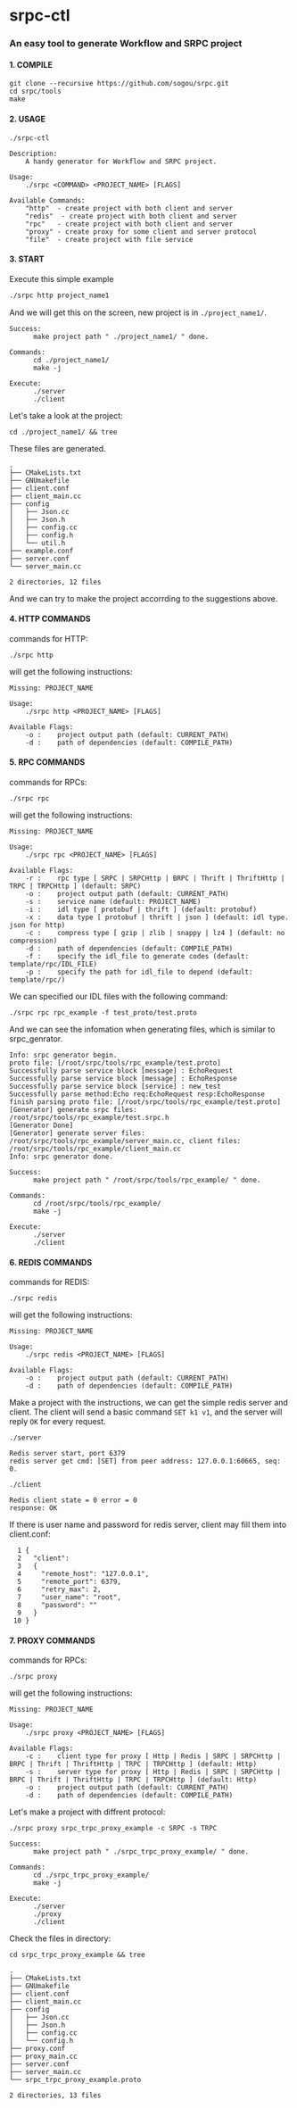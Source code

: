 # srpc-ctl

### An easy tool to generate Workflow and SRPC project

#### 1. COMPILE

```
git clone --recursive https://github.com/sogou/srpc.git
cd srpc/tools
make
```

#### 2. USAGE

```
./srpc-ctl
```

```
Description:
    A handy generator for Workflow and SRPC project.

Usage:
    ./srpc <COMMAND> <PROJECT_NAME> [FLAGS]

Available Commands:
    "http"  - create project with both client and server
    "redis"  - create project with both client and server
    "rpc"   - create project with both client and server
    "proxy" - create proxy for some client and server protocol
    "file"  - create project with file service
```

#### 3. START

Execute this simple example

```sh
./srpc http project_name1
```

And we will get this on the screen, new project is in `./project_name1/`.

```
Success:
      make project path " ./project_name1/ " done.

Commands:
      cd ./project_name1/
      make -j

Execute:
      ./server
      ./client
```

Let's take a look at the project:

```
cd ./project_name1/ && tree
```

These files are generated.

```
.
├── CMakeLists.txt
├── GNUmakefile
├── client.conf
├── client_main.cc
├── config
│   ├── Json.cc
│   ├── Json.h
│   ├── config.cc
│   ├── config.h
│   └── util.h
├── example.conf
├── server.conf
└── server_main.cc

2 directories, 12 files
```

And we can try to make the project accorrding to the suggestions above.

#### 4. HTTP COMMANDS

commands for HTTP:

```
./srpc http
```

will get the following instructions:

```
Missing: PROJECT_NAME

Usage:
    ./srpc http <PROJECT_NAME> [FLAGS]

Available Flags:
    -o :    project output path (default: CURRENT_PATH)
    -d :    path of dependencies (default: COMPILE_PATH)
```

#### 5. RPC COMMANDS

commands for RPCs:

```
./srpc rpc
```

will get the following instructions:

```
Missing: PROJECT_NAME

Usage:
    ./srpc rpc <PROJECT_NAME> [FLAGS]

Available Flags:
    -r :    rpc type [ SRPC | SRPCHttp | BRPC | Thrift | ThriftHttp | TRPC | TRPCHttp ] (default: SRPC)
    -o :    project output path (default: CURRENT_PATH)
    -s :    service name (default: PROJECT_NAME)
    -i :    idl type [ protobuf | thrift ] (default: protobuf)
    -x :    data type [ protobuf | thrift | json ] (default: idl type. json for http)
    -c :    compress type [ gzip | zlib | snappy | lz4 ] (default: no compression)
    -d :    path of dependencies (default: COMPILE_PATH)
    -f :    specify the idl_file to generate codes (default: template/rpc/IDL_FILE)
    -p :    specify the path for idl_file to depend (default: template/rpc/)
```

We can specified our IDL files with the following command:

```
./srpc rpc rpc_example -f test_proto/test.proto 
```

And we can see the infomation when generating files, which is similar to srpc_genrator.

```
Info: srpc generator begin.
proto file: [/root/srpc/tools/rpc_example/test.proto]
Successfully parse service block [message] : EchoRequest
Successfully parse service block [message] : EchoResponse
Successfully parse service block [service] : new_test
Successfully parse method:Echo req:EchoRequest resp:EchoResponse
finish parsing proto file: [/root/srpc/tools/rpc_example/test.proto]
[Generator] generate srpc files: /root/srpc/tools/rpc_example/test.srpc.h 
[Generator Done]
[Generator] generate server files: /root/srpc/tools/rpc_example/server_main.cc, client files: /root/srpc/tools/rpc_example/client_main.cc
Info: srpc generator done.

Success:
      make project path " /root/srpc/tools/rpc_example/ " done.

Commands:
      cd /root/srpc/tools/rpc_example/
      make -j

Execute:
      ./server
      ./client
```

#### 6. REDIS COMMANDS

commands for REDIS:

```
./srpc redis
```

will get the following instructions:

```
Missing: PROJECT_NAME

Usage:
    ./srpc redis <PROJECT_NAME> [FLAGS]

Available Flags:
    -o :    project output path (default: CURRENT_PATH)
    -d :    path of dependencies (default: COMPILE_PATH)
```

Make a project with the instructions, we can get the simple redis server and client. The client will send a basic command `SET k1 v1`, and the server will reply `OK` for every request.

```
./server

Redis server start, port 6379
redis server get cmd: [SET] from peer address: 127.0.0.1:60665, seq: 0.
```

```
./client

Redis client state = 0 error = 0
response: OK
```

If there is user name and password for redis server, client may fill them into client.conf:

```
  1 {                                                                               
  2   "client":                                                                     
  3   {                                                                             
  4     "remote_host": "127.0.0.1",                                                 
  5     "remote_port": 6379,                                                        
  6     "retry_max": 2,                                                             
  7     "user_name": "root",                                                        
  8     "password": ""                                                              
  9   }                                                                             
 10 }
```

#### 7. PROXY COMMANDS

commands for RPCs:

```
./srpc proxy
```

will get the following instructions:

```
Missing: PROJECT_NAME

Usage:
    ./srpc proxy <PROJECT_NAME> [FLAGS]

Available Flags:
    -c :    client type for proxy [ Http | Redis | SRPC | SRPCHttp | BRPC | Thrift | ThriftHttp | TRPC | TRPCHttp ] (default: Http)
    -s :    server type for proxy [ Http | Redis | SRPC | SRPCHttp | BRPC | Thrift | ThriftHttp | TRPC | TRPCHttp ] (default: Http)
    -o :    project output path (default: CURRENT_PATH)
    -d :    path of dependencies (default: COMPILE_PATH)
```

Let's make a project with diffrent protocol:

```
./srpc proxy srpc_trpc_proxy_example -c SRPC -s TRPC
```
```
Success:
      make project path " ./srpc_trpc_proxy_example/ " done.

Commands:
      cd ./srpc_trpc_proxy_example/
      make -j

Execute:
      ./server
      ./proxy
      ./client
```

Check the files in directory:

```
cd srpc_trpc_proxy_example && tree
```

```
.
├── CMakeLists.txt
├── GNUmakefile
├── client.conf
├── client_main.cc
├── config
│   ├── Json.cc
│   ├── Json.h
│   ├── config.cc
│   └── config.h
├── proxy.conf
├── proxy_main.cc
├── server.conf
├── server_main.cc
└── srpc_trpc_proxy_example.proto

2 directories, 13 files
```
